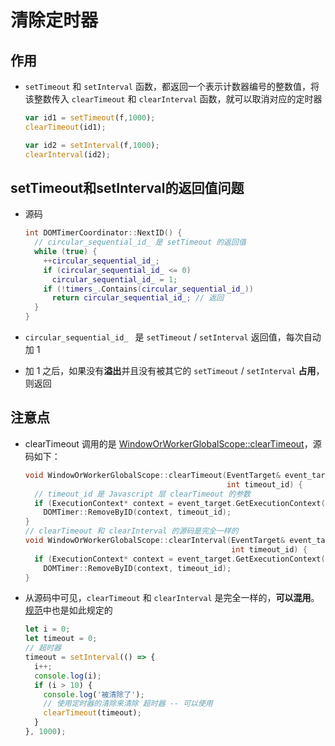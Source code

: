 # 清除定时器

## 作用

  - `setTimeout` 和 `setInterval` 函数，都返回一个表示计数器编号的整数值，将该整数传入 `clearTimeout` 和 `clearInterval` 函数，就可以取消对应的定时器

    ```js
    var id1 = setTimeout(f,1000);
    clearTimeout(id1);

    var id2 = setInterval(f,1000);
    clearInterval(id2);
    ```

## setTimeout和setInterval的返回值问题

  - 源码

    ```c++
    int DOMTimerCoordinator::NextID() {
      // circular_sequential_id_ 是 setTimeout 的返回值
      while (true) {
        ++circular_sequential_id_;
        if (circular_sequential_id_ <= 0)
          circular_sequential_id_ = 1;
        if (!timers_.Contains(circular_sequential_id_))
          return circular_sequential_id_; // 返回
      }
    }

    ```

  - `circular_sequential_id_ ` 是 `setTimeout` / `setInterval` 返回值，每次自动加 1

  - 加 1 之后，如果没有**溢出**并且没有被其它的 `setTimeout` / `setInterval` **占用**，则返回

## 注意点

  - clearTimeout 调用的是 [WindowOrWorkerGlobalScope::clearTimeout](https://link.zhihu.com/?target=https://chromium.googlesource.com/chromium/src/+/refs/tags/91.0.4437.3/third_party/blink/renderer/core/frame/window_or_worker_global_scope.cc#212 "WindowOrWorkerGlobalScope::clearTimeout")，源码如下：

    ```c++
    void WindowOrWorkerGlobalScope::clearTimeout(EventTarget& event_target,
                                                 int timeout_id) {
      // timeout_id 是 Javascript 层 clearTimeout 的参数
      if (ExecutionContext* context = event_target.GetExecutionContext())
        DOMTimer::RemoveByID(context, timeout_id);
    }
    // clearTimeout 和 clearInterval 的源码是完全一样的
    void WindowOrWorkerGlobalScope::clearInterval(EventTarget& event_target,
                                                  int timeout_id) {
      if (ExecutionContext* context = event_target.GetExecutionContext())
        DOMTimer::RemoveByID(context, timeout_id);
    }
    ```

  - 从源码中可见，`clearTimeout` 和 `clearInterval` 是完全一样的，**可以混用**。[规范](https://link.zhihu.com/?target=https://html.spec.whatwg.org/multipage/timers-and-user-prompts.html "规范")中也是如此规定的

    ```js
    let i = 0;
    let timeout = 0;
    // 超时器
    timeout = setInterval(() => {
      i++;
      console.log(i);
      if (i > 10) {
        console.log('被清除了');
        // 使用定时器的清除来清除 超时器 -- 可以使用
        clearTimeout(timeout);
      }
    }, 1000);
    ```
